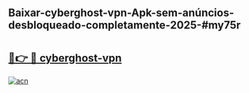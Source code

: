 ## Baixar-cyberghost-vpn-Apk-sem-anúncios-desbloqueado-completamente-2025-#my75r

# <h2><a href="https://ainizakaria.my?title=cyberghost-vpn&ref=20M">🔗👉 🔴 cyberghost-vpn</a></h2>

[![acn](https://github.com/user-attachments/assets/0f9c940e-d8b0-45ae-aac7-cd30a18b3e1c)](https://ainizakaria.my?title=cyberghost-vpn&ref=20M)

